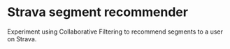 # Strava segment recommender

Experiment using Collaborative Filtering to recommend segments to a user on Strava.
